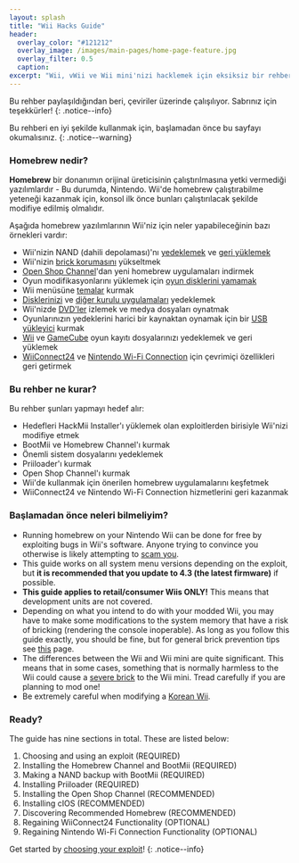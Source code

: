```yaml
---
layout: splash
title: "Wii Hacks Guide"
header:
  overlay_color: "#121212"
  overlay_image: /images/main-pages/home-page-feature.jpg
  overlay_filter: 0.5
  caption:
excerpt: "Wii, vWii ve Wii mini'nizi hacklemek için eksiksiz bir rehber."
---
```


Bu rehber paylaşıldığından beri, çeviriler üzerinde çalışılıyor. Sabrınız için teşekkürler!
{: .notice--info}

Bu rehberi en iyi şekilde kullanmak için, başlamadan önce bu sayfayı okumalısınız.
{: .notice--warning}

### Homebrew nedir?

**Homebrew** bir donanımın orijinal üreticisinin çalıştırılmasına yetki vermediği yazılımlardır - Bu durumda, Nintendo. Wii'de homebrew çalıştırabilme yeteneği kazanmak için, konsol ilk önce bunları çalıştırılacak şekilde modifiye edilmiş olmalıdır.

Aşağıda homebrew yazılımlarının Wii'niz için neler yapabileceğinin bazı örnekleri vardır:

+ Wii'nizin NAND (dahili depolaması)'nı [yedeklemek](bootmii) ve [geri yüklemek](bootmiirecover)
+ Wii'nizin [brick korumasını](priiloader) yükseltmek
+ [Open Shop Channel](osc)'dan yeni homebrew uygulamaları indirmek
+ Oyun modifikasyonlarını yüklemek için [oyun disklerini yamamak](https://wiki.hacks.guide/wiki/Wii:Riivolution)
+ Wii menüsüne [temalar](themes) kurmak
+ [Disklerinizi](dump-games) ve [diğer kurulu uygulamaları](dump-wads) yedeklemek
+ Wii'nizde [DVD'ler](recommended-homebrew#entertainment) izlemek ve medya dosyaları oynatmak
+ Oyunlarınızın yedeklerini harici bir kaynaktan oynamak için bir [USB yükleyici](wii-loaders) kurmak
+ [Wii](wii-saves) ve [GameCube](gcsaves) oyun kayıtı dosyalarınızı yedeklemek ve geri yüklemek
+ [WiiConnect24](wiiconnect24) ve [Nintendo Wi-Fi Connection](wiimmfi) için çevrimiçi özellikleri geri getirmek

### Bu rehber ne kurar?

Bu rehber şunları yapmayı hedef alır:

+ Hedefleri HackMii Installer'ı yüklemek olan exploitlerden birisiyle Wii'nizi modifiye etmek
+ BootMii ve Homebrew Channel'ı kurmak
+ Önemli sistem dosyalarını yedeklemek
+ Priiloader'ı kurmak
+ Open Shop Channel'ı kurmak
+ Wii'de kullanmak için önerilen homebrew uygulamalarını keşfetmek
+ WiiConnect24 ve Nintendo Wi-Fi Connection hizmetlerini geri kazanmak

### Başlamadan önce neleri bilmeliyim?

+ Running homebrew on your Nintendo Wii can be done for free by exploiting bugs in Wii's software. Anyone trying to convince you otherwise is likely attempting to [scam you](https://hbc.hackmii.com/scam).
+ This guide works on all system menu versions depending on the exploit, but **it is recommended that you update to 4.3 (the latest firmware)** if possible.
+ **This guide applies to retail/consumer Wiis ONLY!** This means that development units are not covered.
+ Depending on what you intend to do with your modded Wii, you may have to make some modifications to the system memory that have a risk of bricking (rendering the console inoperable). As long as you follow this guide exactly, you should be fine, but for general brick prevention tips see [this](bricks#brick-prevention) page.
+ The differences between the Wii and Wii mini are quite significant. This means that in some cases, something that is normally harmless to the Wii could cause a [severe brick](bricks#wi-fi-brick) to the Wii mini. Tread carefully if you are planning to mod one!
+ Be extremely careful when modifying a [Korean Wii](bricks#korean-kiierror-003-brick).

### Ready?

The guide has nine sections in total. These are listed below:

1. Choosing and using an exploit (REQUIRED)
1. Installing the Homebrew Channel and BootMii (REQUIRED)
1. Making a NAND backup with BootMii (REQUIRED)
1. Installing Priiloader (REQUIRED)
1. Installing the Open Shop Channel (RECOMMENDED)
1. Installing cIOS (RECOMMENDED)
1. Discovering Recommended Homebrew (RECOMMENDED)
1. Regaining WiiConnect24 Functionality (OPTIONAL)
1. Regaining Nintendo Wi-Fi Connection Functionality (OPTIONAL)

Get started by [choosing your exploit](get-started)!
{: .notice--info}
